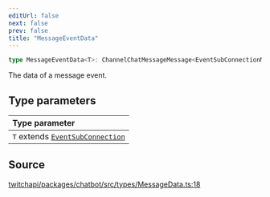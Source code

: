 ```yaml
---
editUrl: false
next: false
prev: false
title: "MessageEventData"
---
```


```ts
type MessageEventData<T>: ChannelChatMessageMessage<EventSubConnectionMap[T]>;
```

The data of a message event.

## Type parameters

| Type parameter |
| :------ |
| `T` extends [`EventSubConnection`](/api/chatbot/enumerations/eventsubconnection/) |

## Source

[twitchapi/packages/chatbot/src/types/MessageData.ts:18](https://github.com/pablornc/twitchapi//blob/3baa008ac8be1133cbb9253985d5d4cd48b4e780/packages/chatbot/src/types/MessageData.ts#L18)
